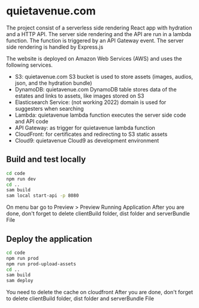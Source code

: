 # quietavenue.com

The project consist of a serverless side rendering React app with hydration and a HTTP API. The  server side rendering and the API are run in a lambda function. 
The function is triggered by an API Gateway event. The server side rendering is handled by Express.js

The website is deployed on Amazon Web Services (AWS) and uses the following services.

- S3: quietavenue.com S3 bucket is used to store assets (images, audios, json, and the hydration bundle)
- DynamoDB: quietavenue.com DynamoDB table stores data of the estates and links to assets, like images stored on S3
- Elasticsearch Service: (not working 2022) domain is used for suggesters when searching
- Lambda: quietavenue lambda function executes the server side code and API code
- API Gateway: as trigger for quietavenue lambda function
- CloudFront: for certificates and redirecting to S3 static assets
- Cloud9: quietavenue Cloud9 as development environment

## Build and test locally
```bash
cd code
npm run dev
cd ..
sam build
sam local start-api -p 8080
```

On menu bar go to Preview > Preview Running Application
After you are done, don't forget to delete clientBuild folder, dist folder and serverBundle File

## Deploy the application
```bash
cd code
npm run prod
npm run prod-upload-assets
cd ..
sam build
sam deploy
```

You need to delete the cache on cloudfront
After you are done, don't forget to delete clientBuild folder, dist folder and serverBundle File